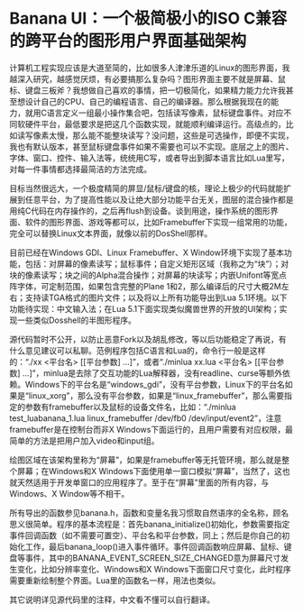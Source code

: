 # Banana UI：一个极简极小的ISO C兼容的跨平台的图形用户界面基础架构

计算机工程实现应该是大道至简的，比如很多人津津乐道的Linux的图形界面，我越深入研究，越感觉厌烦，有必要搞那么复杂吗？图形界面主要不就是屏幕、鼠标、键盘三板斧？我想做自己喜欢的事情，把一切极简化，如果精力能力允许我甚至想设计自己的CPU、自己的编程语言、自己的编译器。那么根据我现在的能力，就用C语言定义一组最小操作集合吧，包括读写像素，鼠标键盘事件。对应不同软硬件平台，最低要求是把这几个函数实现，就能顺利编译运行。高级点的，比如读写像素太慢，那么能不能整块读写？没问题，这些是可选操作，即便不实现，我也有默认版本，甚至鼠标键盘事件如果不需要也可以不实现。底层之上的图片、字体、窗口、控件、输入法等，统统用C写，或者导出到脚本语言比如Lua里写，对每一件事情都选择最简洁的方法完成。

目标当然很远大，一个极度精简的屏显/鼠标/键盘的核，理论上极少的代码就能扩展到任意平台，为了提高性能以及让绝大部分功能平台无关，图层的混合操作都是用纯C代码在内存操作的，之后再flush到设备。谈到用途，操作系统的图形界面、软件的图形界面、游戏等都可以，比如Framebuffer下实现一组常用的功能，完全可以替换Linux文本界面，就像以前的DosShell那样。

目前已经在Windows GDI、Linux Framebuffer、X Window环境下实现了基本功能，包括：对屏幕的像素读写；鼠标事件；自定义矩形区域（我称之为“块”）；对块的像素读写；块之间的Alpha混合操作；对屏幕的块读写；内嵌Unifont等宽点阵字体，可定制范围，如果包含完整的Plane 1和2，那么编译后的尺寸大概2M左右；支持读TGA格式的图片文件；以及将以上所有功能导出到Lua 5.1环境。以下功能待实现：中文输入法；在Lua 5.1下面实现类似魔兽世界的开放的UI架构；实现一些类似Dosshell的半图形程序。

源代码暂时不公开，以防止恶意Fork以及胡乱修改，等以后功能稳定了再说，有什么意见建议可以私聊。范例程序包括C语言和Lua的，命令行一般是这样的：“./xx <平台名> [[平台参数] ...]”，或者“./minlua xx.lua <平台名> [[平台参数] ...]”，minlua是去除了交互功能的Lua解释器，没有readline、curse等额外依赖。Windows下的平台名是“windows_gdi”，没有平台参数，Linux下的平台名如果是“linux_xorg”，那么没有平台参数，如果是“linux_framebuffer”，那么需要指定的参数有framebuffer以及鼠标的设备文件名，比如：“./minlua test_luabanana_1.lua linux_framebuffer /dev/fb0 /dev/input/event2”，注意framebuffer是在控制台而非X Windows下面运行的，且用户需要有对应权限，最简单的方法是把用户加入video和input组。

绘图区域在该架构里称为“屏幕”，如果是framebuffer等无托管环境，那么就是整个屏幕；在Windows和X Windows下面使用单一窗口模拟“屏幕”，当然了，这也就天然适用于开发单窗口的应用程序了。至于在“屏幕”里面的所有内容，与Windows、X Window等不相干。

所有导出的函数参见banana.h，函数和变量名我习惯取自然语序的全名称，顾名思义很简单。程序的基本流程是：首先banana_initialize()初始化，参数需要指定事件回调函数（如不需要可置空）、平台名和平台参数，同上；然后是你自己的初始化工作，最后banana_loop()进入事件循环。事件回调函数响应屏幕、鼠标、键盘等事件，其中的BANANA_EVENT_SCREEN_SIZE_CHANGED意为屏幕尺寸发生变化，比如分辨率变化、Windows和X Windows下面窗口尺寸变化，此时程序需要重新绘制整个界面。Lua里的函数名一样，用法也类似。

其它说明详见源代码里的注释，中文看不懂可以自行翻译。
